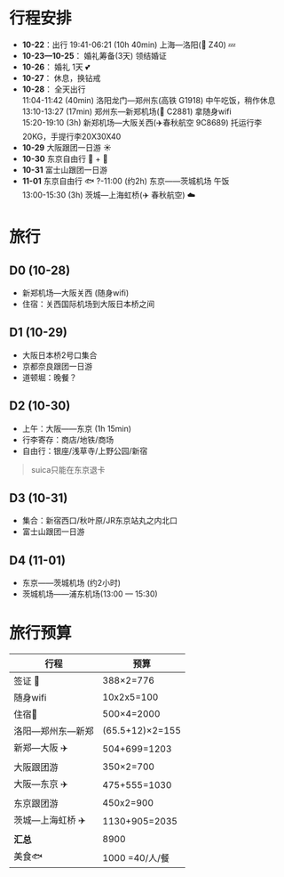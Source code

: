 # 行程安排

- **10-22**：出行
  19:41-06:21 (10h 40min) 上海—洛阳(:train: Z40) :zzz:  
- **10-23—10-25**： 婚礼筹备(3天) 领结婚证
- **10-26**： 婚礼 1天  :two_hearts:
- **10-27**： 休息，换钻戒
- **10-28**： 全天出行                                                    
  11:04-11:42 (40min) 洛阳龙门—郑州东(高铁 G1918) 中午吃饭，稍作休息    
  13:10-13:27 (17min) 郑州东—新郑机场(:train2: C2881) 拿随身wifi    
  15:20-19:10 (3h) 新郑机场—大阪关西(:airplane:春秋航空 9C8689) 托运行李20KG，手提行李20X30X40    
- **10-29** 大阪跟团一日游  :sunny:
- **10-30** 东京自由行 :bus: + :taxi: 
- **10-31** 富士山跟团一日游 
- **11-01** 东京自由行 :fish:
  ?-11:00 (约2h) 东京——茨城机场 午饭    
  13:00-15:30 (3h) 茨城—上海虹桥(:airplane: 春秋航空) :cloud:    

# 旅行

## D0 (10-28)

- 新郑机场—大阪关西 (随身wifi)
- 住宿：关西国际机场到大阪日本桥之间

## D1 (10-29)

- 大阪日本桥2号口集合
- 京都奈良跟团一日游
- 道顿堀：晚餐？

## D2 (10-30)

- 上午：大阪——东京 (1h 15min)
- 行李寄存：商店/地铁/商场
- 自由行：银座/浅草寺/上野公园/新宿

> suica只能在东京退卡

## D3 (10-31)

- 集合：新宿西口/秋叶原/JR东京站丸之内北口
- 富士山跟团一日游

## D4 (11-01)

- 东京——茨城机场 (约2小时)
- 茨城机场——浦东机场(13:00 — 15:30)


# 旅行预算

| 行程                     | 预算            |
| ------------------------ | --------------- |
| 签证 :blue_book:         | 388×2=776       |
| 随身wifi | 10x2x5=100 |
| 住宿:hotel: | 500×4=2000 |
| 洛阳—郑州东—新郑         | (65.5+12)×2=155 |
| 新郑—大阪 :airplane:     | 504+699=1203    |
| 大阪跟团游                 | 350×2=700 |
| 大阪—东京 :airplane: | 475+555=1030 |
| 东京跟团游 | 450x2=900 |
| 茨城—上海虹桥 :airplane: | 1130+905=2035 |
| **汇总**                 | 8900    |
| 美食:fish:               | 1000 =40/人/餐 |

